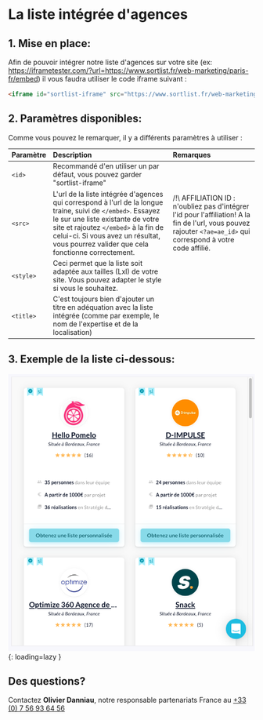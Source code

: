# La liste intégrée d'agences

## 1. Mise en place:

Afin de pouvoir intégrer notre liste d'agences sur votre site (ex: https://iframetester.com/?url=https://www.sortlist.fr/web-marketing/paris-fr/embed) il vous faudra utiliser le code iframe suivant : 

```html
<iframe id="sortlist-iframe" src="https://www.sortlist.fr/web-marketing/bordeaux-aquitaine-fr/embed?ae=35" style="display: block; min-height: 40rem; min-width: 100%;" title="Les Meilleures Agences de Communication à Bordeaux"><br /> </iframe>
```

## 2. Paramètres disponibles:
Comme vous pouvez le remarquer, il y a différents paramètres à utiliser :

| Paramètre   | Description            | Remarques  | 
| :---------- | :---------------- | :--------    | 
| `<id>` | Recommandé d'en utiliser un par défaut, vous pouvez garder "sortlist-iframe" |
| `<src>` | L'url de la liste intégrée d'agences qui correspond à l'url de la longue traine, suivi de `</embed>`. Essayez le sur une liste existante de votre site et rajoutez `</embed>` à la fin de celui-ci. Si vous avez un résultat, vous pourrez valider que cela fonctionne correctement. | /!\ AFFILIATION ID : n'oubliez pas d'intégrer l'id pour l'affiliation! A la fin de l'url, vous pouvez rajouter `<?ae=ae_id>` qui correspond à votre code affilié. | 
| `<style>` | Ceci permet que la liste soit adaptée aux tailles (Lxl) de votre site. Vous pouvez adapter le style si vous le souhaitez. |
| `<title>` | C'est toujours bien d'ajouter un titre en adéquation avec la liste intégrée (comme par exemple, le nom de l'expertise et de la localisation) |

## 3. Exemple de la liste ci-dessous:

![Liste d'agences](img/embedded-agencies-list.png){: loading=lazy }

## Des questions?

Contactez **Olivier Danniau**, notre responsable partenariats France au [+33 (0) 7 56 93 64 56](tel:+33756936456)


